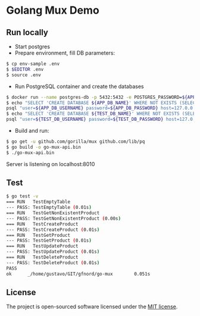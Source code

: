 # Golang Mux Demo

## Run locally

- Start postgres
- Prepare environment, fill DB parameters:

``` bash
$ cp env-sample .env
$ $EDITOR .env
$ source .env
```

- Run PostgreSQL container and create the databases
``` bash
$ docker run --name postgres-db -p 5432:5432 -e POSTGRES_PASSWORD=${APP_DB_PASSWORD} -d postgres
$ echo "SELECT 'CREATE DATABASE ${APP_DB_NAME}' WHERE NOT EXISTS (SELECT FROM pg_database WHERE datname = '${APP_DB_NAME}')\gexec" | \
psql "user=${APP_DB_USERNAME} password=${APP_DB_PASSWORD} host=127.0.0.1 port=5432"
$ echo "SELECT 'CREATE DATABASE ${TEST_DB_NAME}' WHERE NOT EXISTS (SELECT FROM pg_database WHERE datname = '${TEST_DB_NAME}')\gexec" | \
psql "user=${TEST_DB_USERNAME} password=${TEST_DB_PASSWORD} host=127.0.0.1 port=5432"
```
- Build and run:

```bash
$ go get -u github.com/gorilla/mux github.com/lib/pq
$ go build -o go-mux-api.bin
$ ./go-mux-api.bin
```

Server is listening on localhost:8010

## Test

```bash
$ go test -v
=== RUN   TestEmptyTable
--- PASS: TestEmptyTable (0.01s)
=== RUN   TestGetNonExistentProduct
--- PASS: TestGetNonExistentProduct (0.00s)
=== RUN   TestCreateProduct
--- PASS: TestCreateProduct (0.01s)
=== RUN   TestGetProduct
--- PASS: TestGetProduct (0.01s)
=== RUN   TestUpdateProduct
--- PASS: TestUpdateProduct (0.01s)
=== RUN   TestDeleteProduct
--- PASS: TestDeleteProduct (0.01s)
PASS
ok      _/home/gustavo/GIT/gfnord/go-mux        0.051s
```

## License

The project is open-sourced software licensed under the [MIT license](https://opensource.org/licenses/MIT).
